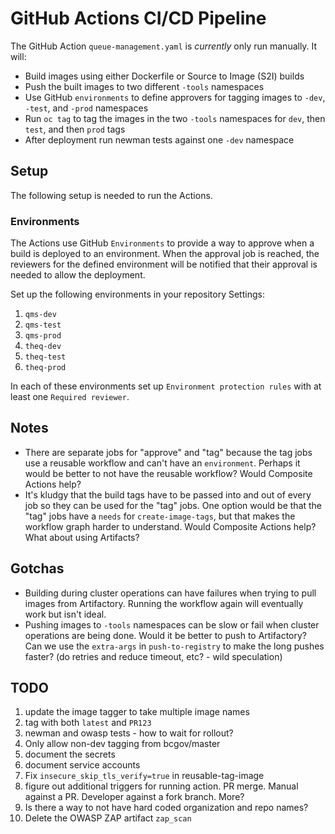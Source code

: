# GitHub Actions CI/CD Pipeline

The GitHub Action `queue-management.yaml` is _currently_ only run manually. It will:

- Build images using either Dockerfile or Source to Image (S2I) builds
- Push the built images to two different `-tools` namespaces
- Use GitHub `environments` to define approvers for tagging images to `-dev`, `-test`, and `-prod` namespaces
- Run `oc tag` to tag the images in the two `-tools` namespaces for `dev`, then `test`, and then `prod` tags
- After deployment run newman tests against one `-dev` namespace

## Setup

The following setup is needed to run the Actions.

### Environments

The Actions use GitHub `Environments` to provide a way to approve when a build is deployed to an environment. When the approval job is reached, the reviewers for the defined environment will be notified that their approval is needed to allow the deployment.

Set up the following environments in your repository Settings:

1. `qms-dev`
1. `qms-test`
1. `qms-prod`
1. `theq-dev`
1. `theq-test`
1. `theq-prod`

In each of these environments set up `Environment protection rules` with at least one `Required reviewer`.

## Notes
- There are separate jobs for "approve" and "tag" because the tag jobs use a reusable workflow and can't have an `environment`. Perhaps it would be better to not have the reusable workflow? Would Composite Actions help?
- It's kludgy that the build tags have to be passed into and out of every job so they can be used for the "tag" jobs. One option would be that the "tag" jobs have a `needs` for `create-image-tags`, but that makes the workflow graph harder to understand. Would Composite Actions help? What about using Artifacts?

## Gotchas
- Building during cluster operations can have failures when trying to pull images from Artifactory. Running the workflow again will eventually work but isn't ideal.
- Pushing images to `-tools` namespaces can be slow or fail when cluster operations are being done. Would it be better to push to Artifactory? Can we use the `extra-args` in `push-to-registry` to make the long pushes faster? (do retries and reduce timeout, etc? - wild speculation)

## TODO
1. update the image tagger to take multiple image names
1. tag with both `latest` and `PR123`
1. newman and owasp tests - how to wait for rollout?
1. Only allow non-dev tagging from bcgov/master
1. document the secrets
1. document service accounts
1. Fix `insecure_skip_tls_verify=true` in reusable-tag-image
1. figure out additional triggers for running action. PR merge. Manual against a PR. Developer against a fork branch. More?
1. Is there a way to not have hard coded organization and repo names?
1. Delete the OWASP ZAP artifact `zap_scan`
